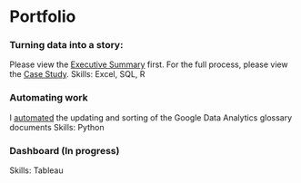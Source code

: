 # Portfolio

### Turning data into a story:
Please view the [Executive Summary](https://github.com/dalealberto/ExecutiveSummary/blob/main/PDF.pdf) first. For the full process, please view the [Case Study](https://dalealberto.github.io/Case_Study_GDA/).
Skills: Excel, SQL, R

### Automating work
I [automated](https://github.com/dalealberto/Case_Study_GDA/tree/main/Python) the updating and sorting of the Google Data Analytics glossary documents
Skills: Python

### Dashboard (In progress)

Skills: Tableau
